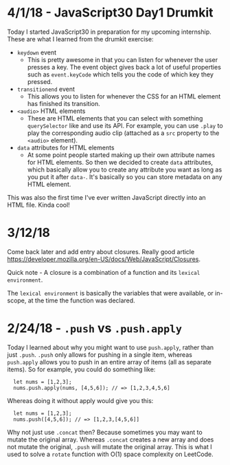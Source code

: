 # 4/1/18 - JavaScript30 Day1 Drumkit

Today I started JavaScript30 in preparation for my upcoming internship. These are what I learned from the drumkit exercise:

- `keydown` event
  - This is pretty awesome in that you can listen for whenever the user presses a key. The event object gives back a lot of useful properties such as `event.keyCode` which tells you the code of which key they pressed.
- `transitionend` event
  - This allows you to listen for whenever the CSS for an HTML element has finished its transition.
- `<audio>` HTML elements
  - These are HTML elements that you can select with something `querySelector` like and use its API. For example, you can use `.play` to play the corresponding audio clip (attached as a `src` property to the `<audio>` element).
- `data` attributes for HTML elements
  - At some point people started making up their own attribute names for HTML elements. So then we decided to create `data` attributes, which basically allow you to create any attribute you want as long as you put it after `data-`. It's basically so you can store metadata on any HTML element.

This was also the first time I've ever written JavaScript directly into an HTML file. Kinda cool!

# 3/12/18

Come back later and add entry about closures. Really good article https://developer.mozilla.org/en-US/docs/Web/JavaScript/Closures.

Quick note - A closure is a combination of a function and its `lexical environment`.

The `lexical environment` is basically the variables that were available, or in-scope, at the time the function was declared.

# 2/24/18 - `.push` vs `.push.apply`

Today I learned about why you might want to use `push.apply`, rather than just `.push`. `.push` only allows for pushing in a single item, whereas `push.apply` allows you to push in an entire array of items (all as separate items). So for example, you could do something like:

```
  let nums = [1,2,3];
  nums.push.apply(nums, [4,5,6]); // => [1,2,3,4,5,6]
```

Whereas doing it without apply would give you this:

```
  let nums = [1,2,3];
  nums.push([4,5,6]); // => [1,2,3,[4,5,6]]
```

Why not just use `.concat` then? Because sometimes you may want to mutate the original array. Whereas `.concat` creates a new array and does not mutate the original, `.push` will mutate the original array. This is what I used to solve a `rotate` function with O(1) space complexity on LeetCode.
